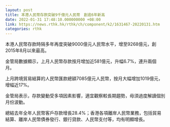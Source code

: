 ```yaml
---
layout: post
title: 本港人民幣存款突破9千億元人民幣　創逾6年新高
date: 2022-01-31 17:48:10.000000000 +08:00
link: https://news.rthk.hk/rthk/ch/component/k2/1631467-20220131.htm
categories: rthk
---
```


本港人民幣存款時隔多年再度突破9000億元人民幣水平，增至9268億元，創2015年8月以來最高。

金管局數據顯示，上月人民幣存款按月增加近581億元，升幅6.7%，連升兩個月。

上月跨境貿易結算的人民幣匯款總額7085億元人民幣，按月大幅增加1019億元，增幅近17%。

金管局表示，存款變動受多項因素影響，適宜觀察較長期趨勢，毋須過度解讀個別月份波動。

總結去年全年人民幣客戶存款增長28.4%；香港各項離岸人民幣業務，包括貿易結算、離岸人民幣債券發行、銀行貸款、人民幣支付等，均有明顯增長。
